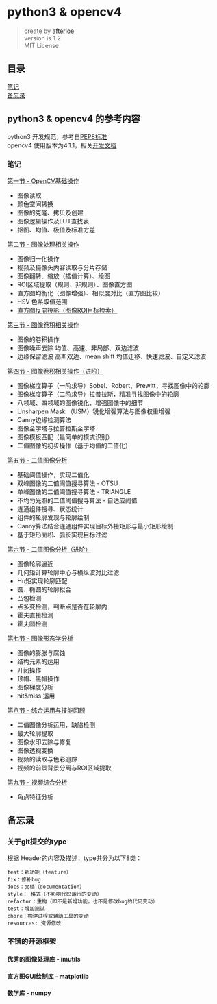 # python3 & opencv4

> create by [afterloe](lm6289511@gmail.com)  
> version is 1.2  
> MIT License    

## 目录
<a href="#note">笔记</a>  
<a href="#backup">备忘录</a>  

## python3 & opencv4 的参考内容
python3 开发规范，参考自[PEP8标准](https://www.cnblogs.com/rrh4869/p/11177785.html)  
opencv4 使用版本为4.1.1，相关[开发文档](https://docs.opencv.org/4.1.1/)

### <a id="note">笔记</a>
[第一节 - OpenCV基础操作](./workshops/1-day/summary.md)
   - 图像读取
   - 颜色空间转换
   - 图像的克隆、拷贝及创建
   - 图像逻辑操作及LUT查找表
   - 抠图、均值、极值及标准方差  
   
[第二节 - 图像处理相关操作](./workshops/2-day/summary.md)    
   - 图像归一化操作
   - 视频及摄像头内容读取与分片存储
   - 图像翻转、缩放（插值计算）、绘图
   - ROI区域提取（规则、非规则）、图像直方图
   - 直方图均衡化（图像增强）、相似度对比（直方图比较）
   - HSV 色系取值范围
   - [直方图反向投影（图像ROI目标检索）](./workshops/2-day/class_10.py)
   
[第三节 - 图像卷积相关操作](./workshops/3-day/summary.md)
   - 图像的卷积操作  
   - 图像噪声去除 均值、高速、非局部、双边滤波  
   - 边缘保留滤波 高斯双边、mean shift 均值迁移、快速滤波、自定义滤波  

[第四节 - 图像卷积相关操作（进阶）](./workshops/4-day/summary.md)
   - 图像梯度算子（一阶求导）Sobel、Robert、Prewitt，寻找图像中的轮廓
   - 图像梯度算子（二阶求导）拉普拉斯，精准寻找图像中的轮廓
   - 八领域、四领域的图像锐化，增强图像中的细节
   - Unsharpen Mask （USM）锐化增强算法与图像权重增强
   - Canny边缘检测算法
   - 图像金字塔与拉普拉斯金字塔
   - 图像模板匹配（最简单的模式识别）
   - 二值图像的初步操作（基于均值的二值化）

[第五节 - 二值图像分析](./workshops/5-day/summary.md)
   - 基础阈值操作，实现二值化
   - 双峰图像的二值阈值搜寻算法 - OTSU
   - 单峰图像的二值阈值搜寻算法 - TRIANGLE
   - 不均匀光照的二值阈值搜寻算法 - 自适应阈值
   - 连通组件搜寻、状态统计
   - 组件的轮廓发现与轮廓绘制
   - Canny算法结合连通组件实现目标外接矩形与最小矩形绘制
   - 基于矩形面积、弧长实现目标过滤

[第六节 - 二值图像分析（进阶）](./workshops/6-day/summary.md)
   - 图像轮廓逼近
   - 几何矩计算轮廓中心与横纵波对比过滤
   - Hu矩实现轮廓匹配
   - 圆、椭圆的轮廓拟合
   - 凸包检测
   - 点多变检测，判断点是否在轮廓内
   - 霍夫直接检测
   - 霍夫圆检测
   
[第七节 - 图像形态学分析](./workshops/7-day/summary.md)  
   - 图像的膨胀与腐蚀
   - 结构元素的运用
   - 开闭操作
   - 顶帽、黑帽操作
   - 图像梯度分析
   - hit&miss 运用

[第八节 - 综合运用与技能回顾](./workshops/8-day/summary.md)
   - 二值图像分析运用，缺陷检测
   - 最大轮廓提取
   - 图像水印去除与修复
   - 图像透视变换
   - 视频的读取与色彩追踪
   - 视频的前景背景分离与ROI区域提取

[第九节 - 视频综合分析](./workshops/9-section/summary.md)
   - 角点特征分析

## <a name="backup">备忘录</a>

### 关于git提交的type
根据 Header的内容及描述，type共分为以下8类：
```
feat：新功能（feature）
fix：修补bug
docs：文档（documentation）
style： 格式（不影响代码运行的变动）
refactor：重构（即不是新增功能，也不是修改bug的代码变动）
test：增加测试
chore：构建过程或辅助工具的变动
resources: 资源修改
```

### 不错的开源框架
#### 优秀的图像处理库 - imutils
#### 直方图GUI绘制库 - matplotlib
#### 数学库 - numpy

